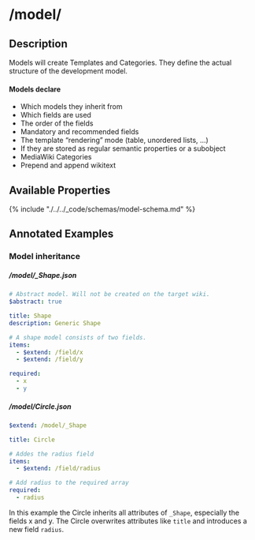 # /model/
## Description
Models will create Templates and Categories. They define the actual structure of the development model.

#### Models declare
* Which models they inherit from
* Which fields are used
* The order of the fields
* Mandatory and recommended fields
* The template “rendering” mode (table, unordered lists, …)
* If they are stored as regular semantic properties or a subobject
* MediaWiki Categories
* Prepend and append wikitext

## Available Properties
{% include "./../../_code/schemas/model-schema.md" %}

## Annotated Examples
### Model inheritance

##### /model/_Shape.json

```yaml
# Abstract model. Will not be created on the target wiki.
$abstract: true

title: Shape
description: Generic Shape

# A shape model consists of two fields.
items:
  - $extend: /field/x
  - $extend: /field/y

required:
  - x
  - y
```

##### /model/Circle.json

```yaml
$extend: /model/_Shape

title: Circle

# Addes the radius field
items:
  - $extend: /field/radius

# Add radius to the required array
required:
  - radius
```

In this example the Circle inherits all attributes of `_Shape`, especially the fields x and y.
The Circle overwrites attributes like `title` and introduces a new field `radius`.

